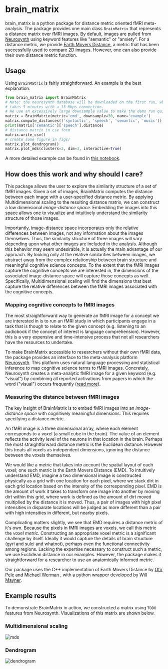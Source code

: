# brain_matrix

brain_matrix is a python package for distance metric oriented fMRI meta-analysis. The package provides one main class `BrainMatrix` that represents a distance matrix over fMRI images. By default, images are pulled from [Neurosynth](http://www.neurosynth.org) using keyword features like "semantic" or "anxiety". For a distance metric, we provide [Earth Movers Distance](
https://en.wikipedia.org/wiki/Earth_mover%27s_distance), a metric that has been successfully used to compare 2D images. However, one can also provide their own distance metric function.

## Usage
Using `BrainMatrix` is fairly straightforward. An example is the best explanation:

```python
from brain_matrix import BrainMatrix
# Note: the neurosynth database will be downloaded on the first run, which
# takes 5 minutes with a 13 Mbps connection.
# We use an excessively large downsample value to make the demo run quickly.
matrix = BrainMatrix(metric='emd', downsample=30, name='example')
matrix.compute_distances(['syntactic', 'speech', 'semantic', 'music'])
print(matrix['semantic']['speech'].distance)
# distance matrix in csv form
matrix.write_csv()
# create some figure in figs/
matrix.plot_dendrogram()
matrix.plot_mds(clusters=2, dim=3, interactive=True)
```

A more detailed example can be found in [this notebook](example.ipynb).

## How does this work and why should I care?
This package allows the user to explore the similarity structure of a set of fMRI images. Given a set of images, BrainMatrix computes the distance between each image with a user-specified distance metric. By applying Multidimensional scaling to the resulting distance matrix, we can construct a low dimensional *image-distance space*. Embedding the images into this space allows one to visualize and intuitively understand the similarity structure of those images.

Importantly, image-distance space incorporates only the relative differences between images, not any information about the images themselves. Thus, the similarity structure of three images will vary depending upon what other images are included in the analysis. Although this behavior may seem undesirable, it is actually the main advantage of our approach. By looking only at the relative similarities between images, we abstract away from the complex relationship between brain structure and meaningful cognitive science concepts. To the extent that the fMRI images capture the cognitive concepts we are interested in, the dimensions of the associated image-distance space will capture those concepts as well. Specifically, Multidimensional scaling will find the dimensions that best capture the relative differences between the fMRI images associated with the cognitive concepts.


### Mapping cognitive concepts to fMRI images
The most straightforward way to generate an fMRI image for a concept we are interested in is to run an fMRI study in which participants engage in a task that is though to relate to the given concept (e.g. listening to an audiobook if the concept of interest is language comprehension). However, this is a very expensive and time-intensive process that not all researchers have the resources to undertake.

To make BrainMatrix accessible to researchers without their own fMRI data, the package provides an interface to the meta-analysis platform [Neurosynth](http://www.neurosynth.org). This platform uses natural language processing and statistical inference to map cognitive science terms to fMRI images. Concretely, Neurosynth creates a meta-analytic fMRI image for a given keyword (e.g. "visual") by combining all reported activations from papers in which the word ("visual") occurs frequently ([read more](http://neurosynth.org/faq/#q2)).


### Measuring the distance between fMRI images
The key insight of BrainMatrix is to embed fMRI images into an *image-distance space* with cognitively meaningful dimensions. This requires specifying a distance metric.

An fMRI image is a three dimensional array, where each element corresponds to a voxel (a small cube in the brain). The value of an element reflects the activity level of the neurons in that location in the brain. Perhaps the most straightforward distance metric is the Euclidean distance. However this treats all voxels as independent dimensions, ignoring the distance between the voxels themselves.

We would like a metric that takes into account the spatial layout of each voxel; one such metric is the Earth Movers Distance (EMD).
To intuitively understand EMD, imagine a two dimensional image is constructed physically as a grid with one location for each pixel, where we stack dirt in each grid location based on the intensity of the corresponding pixel.
EMD is the amount of work it takes to transform one image into another by moving dirt within this grid, where work is defined as the amount of dirt moved multiplied by the distance it is moved.
Thus, a pair of images with high pixel intensities in disparate locations will be judged as more different than a pair with high intensities in different, but nearby pixels.

Complicating matters slightly, we see that EMD requires a distance metric of it's own.
Because the pixels in fMRI images are voxels, we call this metric the _voxel metric_.
Constructing an appropriate voxel metric is a significant challenge by itself. Ideally it would capture the details of brain structure (gyri and sulci and whatnot), perhaps even the functional connectivity among regions. Lacking the expertise necessary to construct such a metric, we use Euclidean distance in our examples. However, the package makes it straightforward for a researcher to use an anatomically informed metric.

Our package uses the C++ implementation of Earth Movers Distance by [Ofir Pele and Michael Werman ](http://www.ariel.ac.il/sites/ofirpele/fastemd/), with a python wrapper developed by [Will Mayner](https://github.com/wmayner/pyemd). 



<!-- http://ieeexplore.ieee.org/document/1453520/ -->



<!-- _The degree to which EMD accurately reflects the functional differences of brain images is highly dependent on the degree to which our voxel metric reflects the functional differences of voxels._ -->

<!-- The present implementation uses a simple and far from ideal voxel metric of Euclidean distance. That is, we assume that voxels are functionally similar to the degree to which they are spatially close. Superficially, this assumption is faulty because it ignores the physical structure of the brain, the gyri and sulci and whatnot. More seriously, however, this assumption ignores the connectivity structure of the brain. That is, two brain areas could be physically disparate, but functionally close if there is a fast path of communication between the two. _Creating a voxel metric based on connectivity rather than spatial distance would constitute a major improvement to this model._ Perhaps surprisingly, however, we find that this unsophisticated metric still gives highly intuitive results. This is likely because, in general, the brain attempts to minimize long range connections [citation neeeded].
 -->

## Example results
To demonstrate BrainMatrix in action, we constructed a matrix using `TODO` features from Neurosynth. Visualizations of this matrix are shown below.

### Multidimensional scaling
![mds](http://imgur.com/zfG13O7.png)

### Dendrogram
![dendrogram](http://imgur.com/6DGITZ7.png)



<!-- 
## Process
A rough description of the processing pipeline:

- for each feature
    - get a list of studies that Neurosynth has labeled with this feature
    - get a composite fMRI image (using Neurosynth) for these studies
    - transform this image into a lower dimensional form using the `image_transform` function. This is a block reduction by default, but the user could provide an alternative (perhaps anatomically justified) transformation function.
- for each pair of features
    - get the image associated with each feature
    - compute the distance between the two features as defined by `metric`. By default, we use Earth Movers Distance. The user can provide her own function that two images in the form returned by `image_transform` (a three dimensional array by  default). -->
